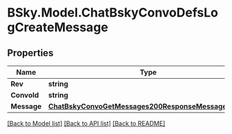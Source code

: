 # BSky.Model.ChatBskyConvoDefsLogCreateMessage

## Properties

Name | Type | Description | Notes
------------ | ------------- | ------------- | -------------
**Rev** | **string** |  | 
**ConvoId** | **string** |  | 
**Message** | [**ChatBskyConvoGetMessages200ResponseMessagesInner**](ChatBskyConvoGetMessages200ResponseMessagesInner.md) |  | 

[[Back to Model list]](../README.md#documentation-for-models) [[Back to API list]](../README.md#documentation-for-api-endpoints) [[Back to README]](../README.md)

